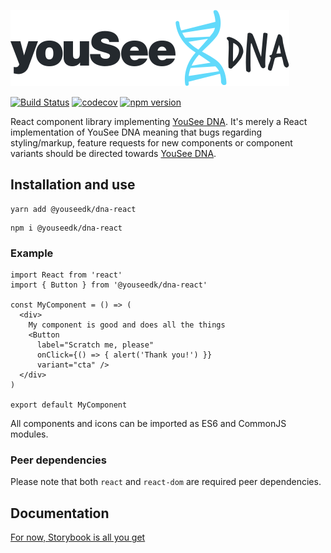 ![YouSee DNA React logo](logo.svg)

[![Build Status](https://travis-ci.com/havgry/ys-react.svg?branch=master)](https://travis-ci.com/havgry/ys-react) [![codecov](https://codecov.io/gh/havgry/ys-react/branch/master/graph/badge.svg)](https://codecov.io/gh/havgry/ys-react) [![npm version](https://badge.fury.io/js/%40youseedk%2Fdna-react.svg)](https://badge.fury.io/js/%40youseedk%2Fdna-react)

React component library implementing [YouSee DNA](https://github.com/youseedk/dna). It's merely a React implementation of YouSee DNA meaning that bugs regarding styling/markup, feature requests for new components or component variants should be directed towards [YouSee DNA](https://github.com/youseedk/dna/issues).

## Installation and use

```
yarn add @youseedk/dna-react
```

```
npm i @youseedk/dna-react
```

### Example

```
import React from 'react'
import { Button } from '@youseedk/dna-react'

const MyComponent = () => (
  <div>
    My component is good and does all the things
    <Button
      label="Scratch me, please"
      onClick={() => { alert('Thank you!') }}
      variant="cta" />
  </div>
)

export default MyComponent
```
All components and icons can be imported as ES6 and CommonJS modules.

### Peer dependencies

Please note that both `react` and `react-dom` are required peer dependencies.

## Documentation
[For now, Storybook is all you get](https://youseedk.github.io/dna-react/)
